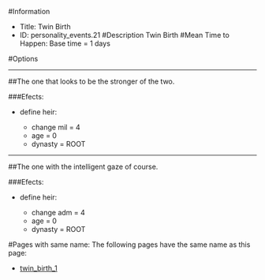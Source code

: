 #Information
 - Title: Twin Birth
 - ID: personality_events.21
#Description
Twin Birth
#Mean Time to Happen:
Base time = 1 days

#Options

___
##The one that looks to be the stronger of the two.

###Efects:<ul><li>define heir:</li><ul><li>change mil = 4</li><li>age = 0</li><li>dynasty = ROOT</li></ul></ul>

___
##The one with the intelligent gaze of course.

###Efects:<ul><li>define heir:</li><ul><li>change adm = 4</li><li>age = 0</li><li>dynasty = ROOT</li></ul></ul>


#Pages with same name:
The following pages have the same name as this page:
 - [twin_birth_1](twin_birth_1.md)
